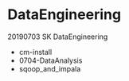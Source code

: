 # DataEngineering
20190703 SK DataEngineering


* cm-install
* 0704-DataAnalysis
* sqoop_and_impala
